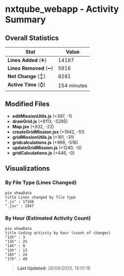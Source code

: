 # nxtqube_webapp - Activity Summary 

## Overall Statistics

| Stat                   | Value                                                             |
| ---------------------- | ----------------------------------------------------------------- |
| **Lines Added** (➕)   | 14197                                          |
| **Lines Removed** (➖) | 5916                                        |
| **Net Change** (↕)    | 8281                |
| **Active Time** (⌚)   | 154 minutes |


## Modified Files
- **editMissionUtils.js** (+397, -1)
- **drawGrid.js** (+8113, -5295)
- **Map.jsx** (+932, -22)
- **createGridMission.jsx** (+1942, -51)
- **gridMissionUtils.js** (+161, -31)
- **gridcalculations.js** (+966, -516)
- **updateGridMission.js** (+1240, -0)
- **gridCalculations.js** (+446, -0)

## Visualizations

### By File Type (Lines Changed)

```mermaid
pie showData
title Lines changed by file type
".js" : 17166
".jsx" : 2947
```

### By Hour (Estimated Activity Count)

```mermaid
pie showData
title Coding activity by hour (count of changes)
"12h" : 3
"13h" : 25
"14h" : 9
"15h" : 13
"16h" : 24
"17h" : 49
```


> **Last Updated:** 26/09/2025, 18:01:18